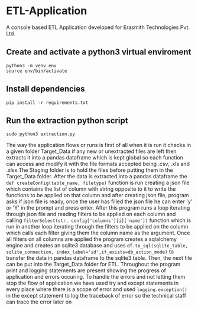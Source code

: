 # ETL-Application
A console based ETL Application developed for Erasmith Technologies Pvt. Ltd. 

## Create and activate a python3 virtual enviroment
```
python3 -m venv env
source env/bin/activate
```

## Install dependencies 
```pip install -r requirements.txt```

## Run the extraction python script
```sudo python3 extraction.py```

The way the application flows or runs is first of all when it is run it checks in a given folder Target_Data if any new or unextracted files are left then extracts it into a pandas dataframe which is kept global so each function can access and modify it with the file formats accepted being .csv, .xls and .xlsx.The Staging folder is to hold the files before putting them in the Target_Data folder. 
After the data is extracted into a pandas dataframe the ```def createConfig(table_name, filetype)``` function is run creating a json file which contains the list of column with string opposite to it to write the functions to be applied on that column and after creating json file, program asks if json file is ready, once the user has filled the json file he can enter 'y' or 'Y' in the prompt and press enter.
After this program runs a loop iterating through json file and reading filters to be applied on each column and calling ```filterSelect(str, config['columns'][i]['name'])``` function which is run in another loop iterating through the filters to be applied on the column which calls each filter giving them the column name as the argument.
Once all filters on all columns are applied the program creates a sqlalchemy engine and creates an sqlite3 database and uses ```df.to_sql(sqlite_table, sqlite_connection, index_label='id',if_exists=db_action_mode)``` to transfer the data in pandas dataframe to the sqlite3 table. 
Then, the next file can be put into the Target_Data folder for ETL.
Throughout the program print and logging statements are present showing the progress of application and errors occuring.
To handle the errors and not letting them stop the flow of application we have used try and except statements in every place where there is a scope of error and used ```logging.exception()``` in the except statement to log the traceback of error so the technical staff can trace the error later on